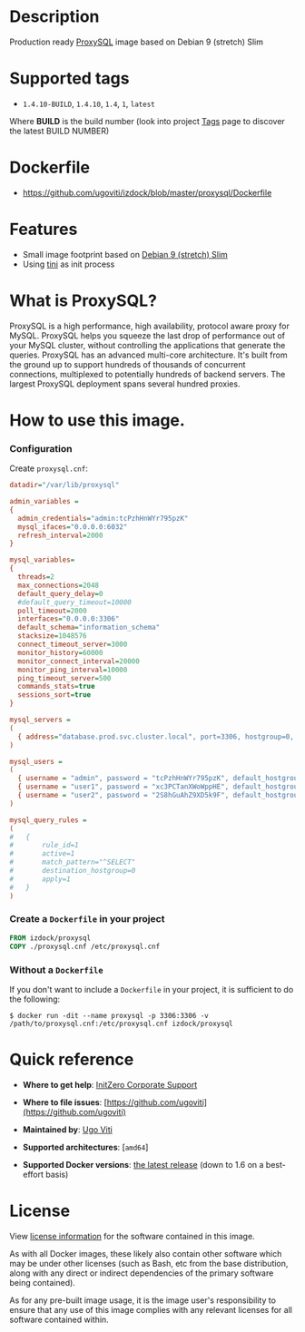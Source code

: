 # Description
Production ready [ProxySQL](http://www.proxysql.com/) image based on Debian 9 (stretch) Slim

# Supported tags
-	`1.4.10-BUILD`, `1.4.10`, `1.4`, `1`, `latest`

Where **BUILD** is the build number (look into project [Tags](tags/) page to discover the latest BUILD NUMBER)

# Dockerfile
- https://github.com/ugoviti/izdock/blob/master/proxysql/Dockerfile

# Features
- Small image footprint based on [Debian 9 (stretch) Slim](https://hub.docker.com/_/debian/)
- Using [tini](https://github.com/krallin/tini) as init process

# What is ProxySQL?
ProxySQL is a high performance, high availability, protocol aware proxy for MySQL.
ProxySQL helps you squeeze the last drop of performance out of your MySQL cluster, without controlling the applications that generate the queries.
ProxySQL has an advanced multi-core architecture. It's built from the ground up to support hundreds of thousands of concurrent connections, multiplexed to potentially hundreds of backend servers. The largest ProxySQL deployment spans several hundred proxies.

# How to use this image.

### Configuration

Create `proxysql.cnf`:

```ini
datadir="/var/lib/proxysql"

admin_variables =
{
  admin_credentials="admin:tcPzhHnWYr795pzK"
  mysql_ifaces="0.0.0.0:6032"
  refresh_interval=2000
}

mysql_variables=
{
  threads=2
  max_connections=2048
  default_query_delay=0
  #default_query_timeout=10000
  poll_timeout=2000
  interfaces="0.0.0.0:3306"
  default_schema="information_schema"
  stacksize=1048576
  connect_timeout_server=3000
  monitor_history=60000
  monitor_connect_interval=20000
  monitor_ping_interval=10000
  ping_timeout_server=500
  commands_stats=true
  sessions_sort=true
}

mysql_servers =
(
  { address="database.prod.svc.cluster.local", port=3306, hostgroup=0, max_connections=2048 }
)

mysql_users =
(
  { username = "admin", password = "tcPzhHnWYr795pzK", default_hostgroup = 0 },
  { username = "user1", password = "xc3PCTanXWoWppHE", default_hostgroup = 0 },
  { username = "user2", password = "2S8hGuAhZ9XD5k9F", default_hostgroup = 0 }
)

mysql_query_rules =
(
#	{
#		rule_id=1
#		active=1
#		match_pattern="^SELECT"
#		destination_hostgroup=0
#		apply=1
#	}
)
```

### Create a `Dockerfile` in your project

```dockerfile
FROM izdock/proxysql
COPY ./proxysql.cnf /etc/proxysql.cnf
```

### Without a `Dockerfile`

If you don't want to include a `Dockerfile` in your project, it is sufficient to do the following:

```console
$ docker run -dit --name proxysql -p 3306:3306 -v /path/to/proxysql.cnf:/etc/proxysql.cnf izdock/proxysql
```


# Quick reference
-	**Where to get help**:
	[InitZero Corporate Support](https://www.initzero.it/)

-	**Where to file issues**:
	[https://github.com/ugoviti](https://github.com/ugoviti)

-	**Maintained by**:
	[Ugo Viti](https://github.com/ugoviti)

-	**Supported architectures**:
	[`amd64`]

-	**Supported Docker versions**:
	[the latest release](https://github.com/docker/docker-ce/releases/latest) (down to 1.6 on a best-effort basis)

# License

View [license information](http://www.proxysql.com/) for the software contained in this image.

As with all Docker images, these likely also contain other software which may be under other licenses (such as Bash, etc from the base distribution, along with any direct or indirect dependencies of the primary software being contained).

As for any pre-built image usage, it is the image user's responsibility to ensure that any use of this image complies with any relevant licenses for all software contained within.

